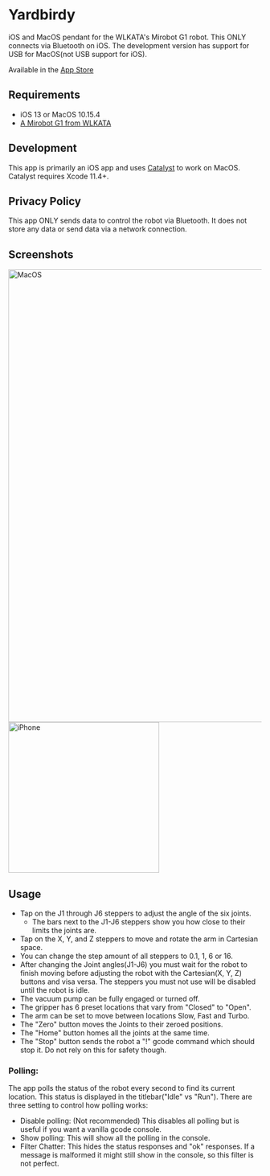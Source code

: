 # Yardbirdy
iOS and MacOS pendant for the WLKATA's Mirobot G1 robot. This ONLY connects via Bluetooth on iOS. The development version has support for USB for MacOS(not USB support for iOS).

Available in the [App Store](https://apps.apple.com/us/app/yardbirdy/id1508773251)

## Requirements

- iOS 13 or MacOS 10.15.4
- [A Mirobot G1 from WLKATA](http://www.wlkata.com/site/en_index.html?langid=2)

## Development

This app is primarily an iOS app and uses [Catalyst](https://developer.apple.com/mac-catalyst/) to work on MacOS. Catalyst requires Xcode 11.4+.

## Privacy Policy

This app ONLY sends data to control the robot via Bluetooth. It does not store any data or send data via a network connection.

## Screenshots

<img width="901" alt="MacOS" src="https://user-images.githubusercontent.com/503792/79641946-a7cc7e00-8168-11ea-800c-84ed03549d38.png">

<img width="300" alt="iPhone" src="https://user-images.githubusercontent.com/503792/79641961-c894d380-8168-11ea-837e-4c2cb874603c.jpeg">

## Usage

- Tap on the J1 through J6 steppers to adjust the angle of the six joints.
  - The bars next to the J1-J6 steppers show you how close to their limits the joints are.
- Tap on the X, Y, and Z steppers to move and rotate the arm in Cartesian space.
- You can change the step amount of all steppers to 0.1, 1, 6 or 16.
- After changing the Joint angles(J1-J6) you must wait for the robot to finish moving before adjusting the robot with the Cartesian(X, Y, Z) buttons and visa versa. The steppers you must not use will be disabled until the robot is idle.
- The vacuum pump can be fully engaged or turned off.
- The gripper has 6 preset locations that vary from "Closed" to "Open".
- The arm can be set to move between locations Slow, Fast and Turbo.
- The "Zero" button moves the Joints to their zeroed positions.
- The "Home" button homes all the joints at the same time.
- The "Stop" button sends the robot a "!" gcode command which should stop it. Do not rely on this for safety though.

### Polling:

The app polls the status of the robot every second to find its current location. This status is displayed in the titlebar("Idle" vs "Run"). There are three setting to control how polling works:

- Disable polling: (Not recommended) This disables all polling but is useful if you want a vanilla gcode console.
- Show polling: This will show all the polling in the console.
- Filter Chatter: This hides the status responses and "ok" responses. If a message is malformed it might still show in the console, so this filter is not perfect.



